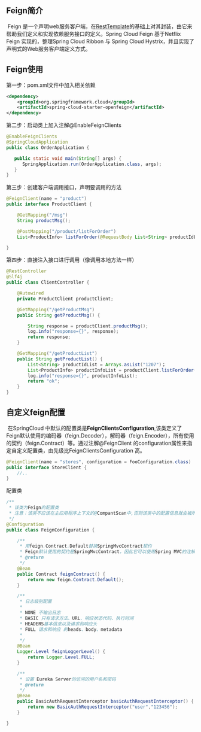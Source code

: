 ﻿## Feign简介

​	Feign 是一个声明web服务客户端，在[RestTemplate](https://blog.csdn.net/javaliuzhiyue/article/details/86741932)的基础上对其封装，由它来帮助我们定义和实现依赖服务接口的定义。Spring Cloud Feign 基于Netflix Feign 实现的，整理Spring Cloud Ribbon 与 Spring Cloud Hystrix，并且实现了声明式的Web服务客户端定义方式。

## Feign使用

第一步：pom.xml文件中加入相关依赖

```xml
<dependency>
    <groupId>org.springframework.cloud</groupId>
    <artifactId>spring-cloud-starter-openfeign</artifactId>
</dependency>
```

第二步：启动类上加入注解@EnableFeignClients

```java
@EnableFeignClients
@SpringCloudApplication
public class OrderApplication {

   public static void main(String[] args) {
      SpringApplication.run(OrderApplication.class, args);
   }
}
```

第三步：创建客户端调用接口，声明要调用的方法

```java
@FeignClient(name = "product")
public interface ProductClient {

    @GetMapping("/msg")
    String productMsg();

    @PostMapping("/product/listForOrder")
    List<ProductInfo> listForOrder(@RequestBody List<String> productIdList);

}
```

第四步：直接注入接口进行调用（像调用本地方法一样）

```java
@RestController
@Slf4j
public class ClientController {

    @Autowired
    private ProductClient productClient;

    @GetMapping("/getProductMsg")
    public String getProductMsg() {

        String response = productClient.productMsg();
        log.info("response={}", response);
        return response;
    }

    @GetMapping("/getProductList")
    public String getProductList() {
        List<String> productIdList = Arrays.asList("1207")；
        List<ProductInfo> productInfoList = productClient.listForOrder(productIdList);
        log.info("response={}", productInfoList);
        return "ok";
    }
}
```

## 自定义feign配置

​	在SpringCloud 中默认的配置类是**FeignClientsConfiguration**,该类定义了Feign默认使用的编码器（feign.Decoder），解码器（feign.Encoder），所有使用的契约（feign.Contract）等。通过注解@FeignClient 的configuration属性来指定自定义配置类，由先级比FeignClientsConfiguration 高。

```java
@FeignClient(name = "stores", configuration = FooConfiguration.class)
public interface StoreClient {
    //..
}
```

配置类

```java
/**
 * 该类为Feign的配置类
 * 注意：该类不应该在主应用程序上下文的@CompantScan中,否则该类中的配置信息就会被所有的@FeignClient共享。
 */
@Configuration
public class FeignConfiguration {

    /**
     * 用feign.Contract.Default替换SpringMvcContract契约
     * Feign默认使用的契约是SpringMvcContract，因此它可以使用Spring MVC的注解。
     * @return
     */
    @Bean
    public Contract feignContract() {
        return new feign.Contract.Default();
    }

    /**
     * 日志级别配置
     *
     * NONE 不输出日志
     * BASIC 只有请求方法、URL、响应状态代码、执行时间
     * HEADERS基本信息以及请求和响应头
     * FULL 请求和响应 的heads、body、metadata
     *
     */
    @Bean
    Logger.Level feignLoggerLevel() {
        return Logger.Level.FULL;
    }

    /**
     * 设置 Eureka Server的访问的用户名和密码
     * @return
     */
    @Bean
    public BasicAuthRequestInterceptor basicAuthRequestInterceptor() {
        return new BasicAuthRequestInterceptor("user","123456");
    }

}
```
































